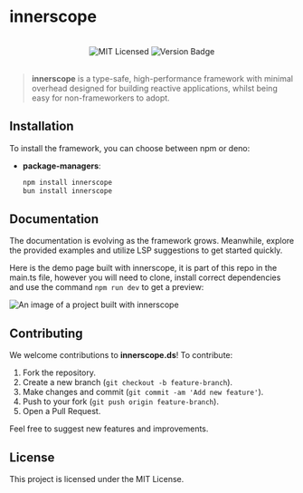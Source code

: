 # innerscope

<br>
<div align="center">
    <img alt="MIT Licensed" src="https://img.shields.io/badge/license-MIT-blue.svg">
    <img alt="Version Badge" src="https://img.shields.io/badge/version-0.1.9-brightgreen.svg">
</div>

<br>

> **innerscope** is a type-safe, high-performance framework with minimal overhead designed for building reactive applications, whilst being easy for non-frameworkers to adopt.

## Installation

To install the framework, you can choose between npm or deno:

- **package-managers**:

    ```bash
    npm install innerscope
    bun install innerscope
    ```

## Documentation

The documentation is evolving as the framework grows. Meanwhile, explore the provided examples and utilize LSP suggestions to get started quickly.

Here is the demo page built with innerscope, it is part of this repo in the main.ts file, however you will need to clone, install correct
dependencies and use the command `npm run dev` to get a preview:

![An image of a project built with innerscope](image.png)

## Contributing

We welcome contributions to **innerscope.ds**! To contribute:

1. Fork the repository.
2. Create a new branch (`git checkout -b feature-branch`).
3. Make changes and commit (`git commit -am 'Add new feature'`).
4. Push to your fork (`git push origin feature-branch`).
5. Open a Pull Request.

Feel free to suggest new features and improvements.

## License

This project is licensed under the MIT License.
